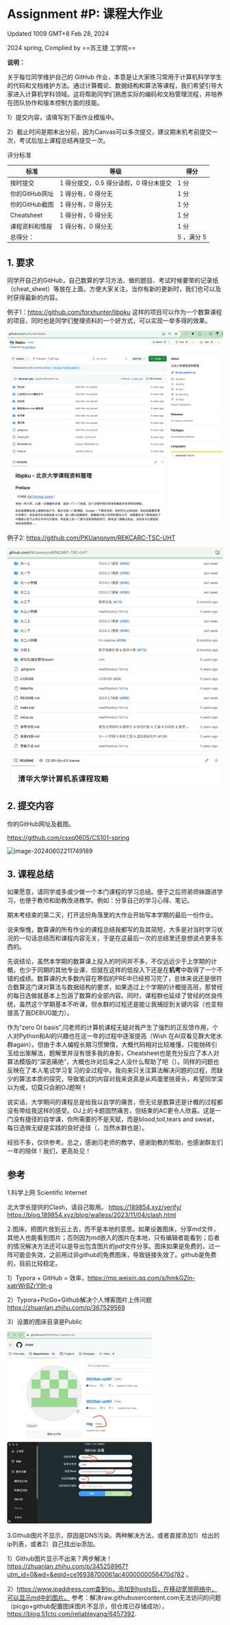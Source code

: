 # Assignment #P: 课程大作业

Updated 1009 GMT+8 Feb 28, 2024

2024 spring, Complied by ==苏王捷 工学院==



**说明：**

关乎每位同学维护自己的 GitHub 作业，本意是让大家练习常用于计算机科学学生的代码和文档维护方法。通过计算概论、数据结构和算法等课程，我们希望引导大家进入计算机学科领域。这将帮助同学们熟悉实际的编码和文档管理流程，并培养在团队协作和版本控制方面的技能。

1）提交内容，请填写到下面作业模版中。

2）截止时间是期末出分前，因为Canvas可以多次提交，建议期末机考前提交一次，考试后加上课程总结再提交一次。



评分标准

| 标准           | 等级                                   | 得分       |
| -------------- | -------------------------------------- | ---------- |
| 按时提交       | 1 得分提交，0.5 得分请假，0 得分未提交 | 1 分       |
| 你的GitHub网址 | 1 得分有，0 得分无                     | 1 分       |
| 你的GitHub截图 | 1 得分有，0 得分无                     | 1 分       |
| Cheatsheet     | 1 得分有，0 得分无                     | 1 分       |
| 课程资料和情报 | 1 得分有，0 得分无                     | 1 分       |
| 总得分：       |                                        | 5 ，满分 5 |





## 1. 要求

同学开自己的GitHub，自己数算的学习方法、做的题目、考试时候要带的记录纸（cheat_sheet）等放在上面。方便大家关注，当你有新的更新时，我们也可以及时获得最新的内容。

例子1：https://github.com/forxhunter/libpku 这样的项目可以作为一个数算课程的项目，同时也是同学们整理资料的一个好方式，可以实现一举多得的效果。



![image-20240219114316139](https://raw.githubusercontent.com/GMyhf/img/main/img/image-20240219114316139.png)





例子2: https://github.com/PKUanonym/REKCARC-TSC-UHT

![image-20240219114436829](https://raw.githubusercontent.com/GMyhf/img/main/img/image-20240219114436829.png)



## 2. 提交内容

你的GitHub网址及截图。

https://github.com/csxq0605/CS101-spring

![image-20240602211749189](C:\Users\Lenovo\AppData\Roaming\Typora\typora-user-images\image-20240602211749189.png)



## 3. 课程总结

如果愿意，请同学或多或少做一个本门课程的学习总结。便于之后师弟师妹跟进学习，也便于教师和助教改进教学。例如：分享自己的学习心得、笔记。

期末考结束的第二天，打开这份角落里的大作业开始写本学期的最后一份作业。

说来惭愧，数算课的所有作业的课程总结我都写的及其简短，大多是对当时学习状况的一句话总结而和课程内容无关，于是在这最后一次的总结里还是想说点更多东西的。

先说结论，虽然本学期的数算课上投入的时间并不多，不仅远远少于上学期的计概，也少于同期的其他专业课，但就在这样的低投入下还是在**机考**中取得了一个不错的成绩。数算课的大多数内容在寒假的PRE中已经预习完了，总体来说还是很符合数算这门课对算法与数据结构的要求，如果选过上个学期的计概提高班，那曾经的每日选做就基本上包涵了数算的全部内容。同时，课程群也延续了曾经的优良传统，虽然这个学期基本不听课，但水群的过程还是能让我捕捉到关键内容（也变相提高了我DEBUG能力）。

作为“zero OI basis”,闫老师的计算机课程无疑对我产生了强烈的正反馈作用，个人对Python和AI的兴趣也在这一年的过程中逐渐提高（Wish 在AI双看见群大佬水群again）。但由于本人编程长期习惯懒惰，大概代码相对比较难懂，只能抛砖引玉给出笨解法，题解里并没有很多我的身影，Cheatsheet也是充分反应了本人对算法模版的“深恶痛绝”，大概也许对后来之人没什么帮助了吧（）。同样的问题也反映在了本人笔试学习复习的全过程中。我向来只关注算法解决问题的过程，而缺少的算法本质的探究，导致笔试的内容对我来说真是从鸡蛋里挑骨头，希望同学深以为戒，切莫只会刷OJ题啊！

说实话，大学期间的课程总是给我以自学的痛苦，但无论是数算还是计概的过程都没有带给我这样的感受。OJ上的卡题固然痛苦，但结束的AC更令人欣喜。这是一门没有捷径的自学课，你所需要的不是天赋，而是blood,toil,tears and sweat，每日选做无疑是实践的良好途径（，当然水群也是）。

经验不多，仅供参考。总之，感谢闫老师的教学，感谢助教的帮助，也感谢群友们一年的陪伴！我们，更高处见！



## 参考

1.科学上网 Scientific Internet

北大学长提供的Clash，请自己取用。
https://189854.xyz/verify/
https://blog.189854.xyz/blog/walless/2023/11/04/clash.html



2.图床，把图片放到云上去，而不是本地的意思。如果设置图床，分享md文件，其他人也能看到图片；否则因为md嵌入的图片在本地，只有编辑者能看到；后者的情况解决方法还可以是导出包含图片的pdf文件分享。图床如果是免费的，过一阵可能会失效，之前用过非github的免费图床，导致链接失效了。github是免费的，目前比较稳定。

1）Typora + GitHub = 效率，https://mp.weixin.qq.com/s/hmkGZln-xatrWrBZrY9t-g

2）Typora+PicGo+Github解决个人博客图片上传问题 https://zhuanlan.zhihu.com/p/367529569

3）设置的图床目录是Public

<img src="https://raw.githubusercontent.com/GMyhf/img/main/img/image-20240228102834113.png" alt="image-20240228102834113" style="zoom:33%;" />



<img src="https://raw.githubusercontent.com/GMyhf/img/main/img/image-20240228102902018.png" alt="image-20240228102902018" style="zoom:33%;" />





3.Github图片不显示，原因是DNS污染。两种解决方法，或者直接添加1）给出的ip列表，或者2）自己找出ip添加。

1）Github图片显示不出来？两步解决！ https://zhuanlan.zhihu.com/p/345258967?utm_id=0&wd=&eqid=ce16938700061ac4000000056470d782 。

2）https://www.ipaddress.com查到ip，添加到hosts后，在移动宽带网络中，可以显示md中的图片。 参考：解决raw.githubusercontent.com无法访问的问题（picgo+github配置图床图片不显示，但仓库已存储成功），https://blog.51cto.com/reliableyang/6457392.  



